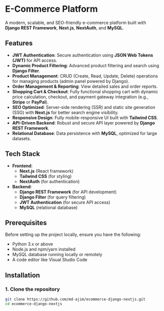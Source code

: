 # E-Commerce Platform

A modern, scalable, and SEO-friendly e-commerce platform built with **Django REST Framework**, **Next.js**, **NextAuth**, and **MySQL**.

## Features
- **JWT Authentication**: Secure authentication using **JSON Web Tokens (JWT)** for API access.
- **Dynamic Product Filtering**: Advanced product filtering and search using **Django Filter**.
- **Product Management**: CRUD (Create, Read, Update, Delete) operations for managing products (admin panel powered by Django).
- **Order Management & Reporting**:  View detailed sales and order reports.
- **Shopping Cart & Checkout**: Fully functional shopping cart with dynamic price calculation, checkout, and payment gateway integration (e.g., **Stripe** or **PayPal**).
- **SEO Optimized**: Server-side rendering (SSR) and static site generation (SSG) with **Next.js** for better search engine visibility.
- **Responsive Design**: Fully mobile-responsive UI built with **Tailwind CSS**.
- **API-Driven Backend**: Robust and secure API layer powered by **Django REST Framework**.
- **Relational Database**: Data persistence with **MySQL**, optimized for large datasets.

## Tech Stack 
- **Frontend**:
  - **Next.js** (React framework)
  - **Tailwind CSS** (for styling)
  - **NextAuth** (for authentication)
- **Backend**:
  - **Django REST Framework** (for API development)
  - **Django Filter** (for query filtering)
  - **JWT Authentication** (for secure API access)
  - **MySQL** (relational database)
  
## Prerequisites
Before setting up the project locally, ensure you have the following:
- Python 3.x or above
- Node.js and npm/yarn installed
- MySQL database running locally or remotely
- A code editor like Visual Studio Code

## Installation

### 1. Clone the repository
```bash
git clone https://github.com/md-ajim/ecommerce-django-nextjs.git
cd ecommerce-django-nextjs

